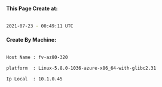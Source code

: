 
   
#### This Page Create at:

```bash

2021-07-23 - 00:49:11 UTC

```

#### Create By Machine:

```bash

Host Name : fv-az80-320

platform  : Linux-5.8.0-1036-azure-x86_64-with-glibc2.31

Ip Local  : 10.1.0.45

```

